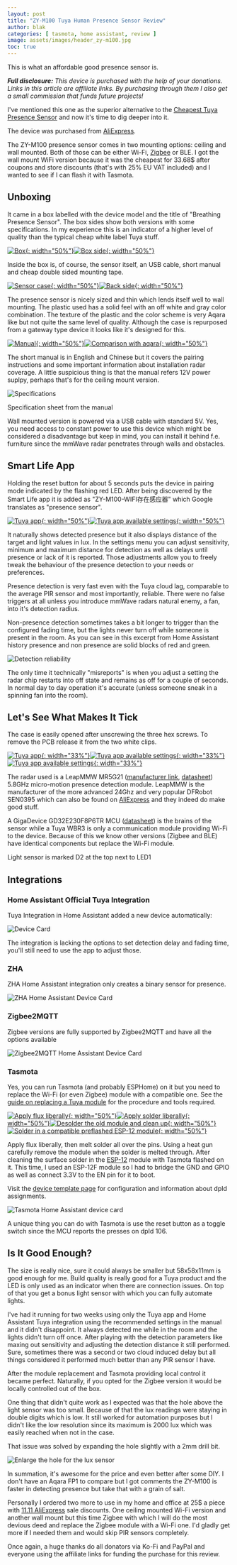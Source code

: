 ```yaml
---
layout: post
title: "ZY-M100 Tuya Human Presence Sensor Review"
author: blak
categories: [ tasmota, home assistant, review ]
image: assets/images/header_zy-m100.jpg
toc: true
---
```


This is what an affordable good presence sensor is.

_**Full disclosure:** This device is purchased with the help of your donations. Links in this article are affiliate links. By purchasing through them I also get a small commission that funds future projects!_

I've mentioned this one as the superior alternative to the [Cheapest Tuya Presence Sensor](/cheapest-tuya-human-presence-sensor) and now it's time to dig deeper into it.

The device was purchased from [AliExpress](https://www.aliexpress.com/item/1005004705672138.html?aff_fcid=017e37e3888f41b1aa09e47a656729ef-1667590619509-06082-_DlDJGvp&tt=CPS_NORMAL&aff_fsk=_DlDJGvp&aff_platform=shareComponent-detail&sk=_DlDJGvp&aff_trace_key=017e37e3888f41b1aa09e47a656729ef-1667590619509-06082-_DlDJGvp&terminal_id=3f8c776975fd455ba956809c02d71a91&afSmartRedirect=y).

The ZY-M100 presence sensor comes in two mounting options: ceiling and wall mounted. Both of those can be either Wi-Fi, [Zigbee](https://zigbee.blakadder.com/Tuya_ZY-M100-S.html) or BLE. I got the wall mount WiFi version because it was the cheapest for 33.68$ after coupons and store discounts (that's with 25% EU VAT included) and I wanted to see if I can flash it with Tasmota.

## Unboxing

It came in a box labelled with the device model and the title of "Breathing Presence Sensor". The box sides show both versions with some specifications. In my experience this is an indicator of a higher level of quality than the typical cheap white label Tuya stuff.

[![Box](/assets/images/zy-m100/box.jpg){: width="50%"}](/assets/images/zy-m100/box.jpg)[![Box side](/assets/images/zy-m100/box_side.jpg){: width="50%"}](/assets/images/zy-m100/box_side.jpg)

Inside the box is, of course, the sensor itself, an USB cable, short manual and cheap double sided mounting tape.

[![Sensor case](/assets/images/zy-m100/case.jpg){: width="50%"}](/assets/images/zy-m100/case.jpg)[![Back side](/assets/images/zy-m100/back.jpg){: width="50%"}](/assets/images/zy-m100/back.jpg)

The presence sensor is nicely sized and thin which lends itself well to wall mounting. The plastic used has a solid feel with an off white and gray color combination. The texture of the plastic and the color scheme is very Aqara like but not quite the same level of quality. Although the case is repurposed from a gateway type device it looks like it's designed for this.

[![Manual](/assets/images/zy-m100/manual.jpg){: width="50%"}](/assets/images/zy-m100/manual.jpg)[![Comparison with aqara](/assets/images/zy-m100/aqara_comparison.jpg){: width="50%"}](/assets/images/zy-m100/aqara_comparison.jpg)

The short manual is in English and Chinese but it covers the pairing instructions and some important information about installation radar coverage. A little suspicious thing is that the manual refers 12V power suplpy, perhaps that's for the ceiling mount version.

![Specifications](/assets/images/zy-m100/specifications.jpg)

<figcaption class="figure-caption text-center">Specification sheet from the manual</figcaption>

Wall mounted version is powered via a USB cable with standard 5V. Yes, you need access to constant power to use this device which might be considered a disadvantage but keep in mind, you can install it behind f.e. furniture since the mmWave radar penetrates through walls and obstacles.

## Smart Life App

Holding the reset button for about 5 seconds puts the device in pairing mode indicated by the flashing red LED. After being discovered by the Smart Life app it is added as "ZY-M100-WIFI存在感应器" which Google translates as "presence sensor".

[![Tuya app](/assets/images/zy-m100/tuya_app.jpg){: width="50%"}](/assets/images/zy-m100/tuya_app.jpg)[![Tuya app available settings](/assets/images/zy-m100/tuya_app_settings.jpg){: width="50%"}](/assets/images/zy-m100/tuya_app_settings.jpg)

It naturally shows detected presence but it also displays distance of the target and light values in lux. In the settings menu you can adjust sensitivity, minimum and maximum distance for detection as well as delays until presence or lack of it is reported. Those adjustments allow you to freely tweak the behaviour of the presence detection to your needs or preferences.

Presence detection is very fast even with the Tuya cloud lag, comparable to the average PIR sensor and most importantly, reliable. There were no false triggers at all unless you introduce mmWave radars natural enemy, a fan, into it's detection radius.

Non-presence detection sometimes takes a bit longer to trigger than the configured fading time, but the lights never turn off while someone is present in the room. As you can see in this excerpt from Home Assistant history presence and non presence are solid blocks of red and green.

![Detection reliability](/assets/images/zy-m100/detection_reliability.jpg)

The only time it technically "misreports" is when you adjust a setting the radar chip restarts into off state and remains as off for a couple of seconds. In normal day to day operation it's accurate (unless someone sneak in a spinning fan into the room).

## Let's See What Makes It Tick

The case is easily opened after unscrewing the three hex screws. To remove the PCB release it from the two white clips.

[![Tuya app](/assets/images/zy-m100/pcb.jpg){: width="33%"}](/assets/images/zy-m100/pcb.jpg)[![Tuya app available settings](/assets/images/zy-m100/radar.jpg){: width="33%"}](/assets/images/zy-m100/radar.jpg)[![Tuya app available settings](/assets/images/zy-m100/mcu.jpg){: width="33%"}](/assets/images/zy-m100/mcu.jpg)

The radar used is a LeapMMW MR5G21 ([manufacturer link](http://docs.leapmmw.com/%E4%BC%A0%E6%84%9F%E5%99%A8%E4%BA%A7%E5%93%81/%E6%A8%A1%E5%9D%97/MR5G21%E5%BE%AE%E5%8A%A8%E5%AD%98%E5%9C%A8/MR5G21.html), [datasheet](/assets/files/MR5G21_en.pdf)) 5.8GHz micro-motion presence detection module. LeapMMW is the manufacturer of the more advanced 24Ghz and very popular DFRobot SEN0395 which can also be found on [AliExpress](https://www.aliexpress.com/item/1005004830434505.html?aff_fcid=dbdebd147d1c4106a3ec171d2d3f0ccc-1667480560613-02691-_DENum1t&tt=CPS_NORMAL&aff_fsk=_DENum1t&aff_platform=shareComponent-detail&sk=_DENum1t&aff_trace_key=dbdebd147d1c4106a3ec171d2d3f0ccc-1667480560613-02691-_DENum1t&terminal_id=5328bb0326ad4ecea39a5766fa327b23&afSmartRedirect=y) and they indeed do make good stuff.

A GigaDevice GD32E230F8P6TR MCU ([datasheet](https://datasheet.lcsc.com/lcsc/1912111437_GigaDevice-Semicon-Beijing-GD32E230F8P6TR_C380785.pdf)) is the brains of the sensor while a Tuya WBR3 is only a communication module providing Wi-Fi to the device. Because of this we know other versions (Zigbee and BLE) have identical components but replace the Wi-Fi module.

Light sensor is marked D2 at the top next to LED1

## Integrations

### Home Assistant Official Tuya Integration

Tuya Integration in Home Assistant added a new device automatically:

![Device Card](/assets/images/zy-m100/ha_device_card_tuya.jpg)

The integration is lacking the options to set detection delay and fading time, you'll still need to use the app to adjust those.

### ZHA 

ZHA Home Assistant integration only creates a binary sensor for presence.

![ZHA Home Assistant Device Card](/assets/images/zy-m100/ha_device_card_zha.jpg)


### Zigbee2MQTT

Zigbee versions are fully supported by Zigbee2MQTT and have all the options available

![Zigbee2MQTT Home Assistant Device Card](/assets/images/zy-m100/ha_device_card_z2m.jpg)

### Tasmota

Yes, you can run Tasmota (and probably ESPHome) on it but you need to replace the Wi-Fi (or even Zigbee) module with a compatible one. See the [guide on replacing a Tuya module](/replace-tuya-esp12) for the procedure and tools required.

[![Apply flux liberally](/assets/images/zy-m100/replace1.jpg){: width="50%"}](/assets/images/zy-m100/replace1.jpg)[![Apply solder liberally](/assets/images/zy-m100/replace2.jpg){: width="50%"}](/assets/images/zy-m100/replace2.jpg)[![Desolder the old module and clean up](/assets/images/zy-m100/replace3.jpg){: width="50%"}](/assets/images/zy-m100/replace3.jpg)[![Solder in a compatible preflashed ESP-12 module](/assets/images/zy-m100/replace4.jpg){: width="50%"}](/assets/images/zy-m100/replace4.jpg)

Apply flux liberally, then melt solder all over the pins. Using a heat gun carefully remove the module when the solder is melted through. After cleaning the surface solder in the [ESP-12](https://templates.blakadder.com/ESP-12) module with Tasmota flashed on it. This time, I used an ESP-12F module so I had to bridge the GND and GPIO as well as connect 3.3V to the EN pin for it to boot.

Visit the [device template page](https://templates.blakadder.com/ZY-M100.html) for configuration and information about dpId assignments. 

![Tasmota Home Assistant device card](/assets/images/zy-m100/ha_device_card_tasmota.jpg)

A unique thing you can do with Tasmota is use the reset button as a toggle switch since the MCU reports the presses on dpId 106.

## Is It Good Enough?

The size is really nice, sure it could always be smaller but 58x58x11mm is good enough for me. Build quality is really good for a Tuya product and the LED is only used as an indicator when there are connection issues. On top of that you get a bonus light sensor with which you can fully automate lights.

I've had it running for two weeks using only the Tuya app and Home Assistant Tuya integration using the recommended settings in the manual and it didn't disappoint. It always detected me while in the room and the lights didn't turn off once. After playing with the detection parameters like maxing out sensitivity and adjusting the detection distance it still performed. Sure, sometimes there was a second or two cloud induced delay but all things considered it performed much better than any PIR sensor I have.

After the module replacement and Tasmota providing local control it became perfect. Naturally, if you opted for the Zigbee version it would be locally controlled out of the box.

One thing that didn't quite work as I expected was that the hole above the light sensor was too small. Because of that the lux readings were staying in double digits which is low. It still worked for automation purposes but I didn't like the low resolution since its maximum is 2000 lux which was easily reached when not in the case.

That issue was solved by expanding the hole slightly with a 2mm drill bit.

![Enlarge the hole for the lux sensor](/assets/images/zy-m100/lux_sensor.jpg)

In summation, it's awesome for the price and even better after some DIY. I don't have an Aqara FP1 to compare but I got comments the ZY-M100 is faster in detecting presence but take that with a grain of salt.

Personally I ordered two more to use in my home and office at 25$ a piece with [11.11 AliExpress](https://www.aliexpress.com/item/1005004705672138.html?aff_fcid=017e37e3888f41b1aa09e47a656729ef-1667590619509-06082-_DlDJGvp&tt=CPS_NORMAL&aff_fsk=_DlDJGvp&aff_platform=shareComponent-detail&sk=_DlDJGvp&aff_trace_key=017e37e3888f41b1aa09e47a656729ef-1667590619509-06082-_DlDJGvp&terminal_id=3f8c776975fd455ba956809c02d71a91&afSmartRedirect=y) sale discounts. One ceiling mounted Wi-Fi version and another wall mount but this time Zigbee with which I will do the most devious deed and replace the Zigbee module with a Wi-Fi one. I'd gladly get more if I needed them and would skip PIR sensors completely.

Once again, a huge thanks do all donators via Ko-Fi and PayPal and everyone using the affiliate links for funding the purchase for this review. 